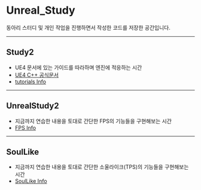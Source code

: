 # Unreal_Study
동아리 스터디 및 개인 작업을 진행하면서 작성한 코드를 저장한 공간입니다.

---
## Study2
+ UE4 문서에 있는 가이드를 따라하며 엔진에 적응하는 시간
+ [UE4 C++ 공식문서](https://docs.unrealengine.com/ko/ProgrammingAndScripting/ProgrammingWithCPP/CPPTutorials/index.html)
+ [tutorials Info](Study2/Source/tutorials%20Info.md)

---
## UnrealStudy2
+ 지금까지 연습한 내용을 토대로 간단한 FPS의 기능들을 구현해보는 시간
+ [FPS Info](UnrealStudy2/Source/FPS%20Info.md)

---
## SoulLike
+ 지금까지 연습한 내용을 토대로 간단한 소울라이크(TPS)의 기능들을 구현해보는 시간
+ [SoulLike Info](SoulLike/Source/SoulLike%20Info.md)
